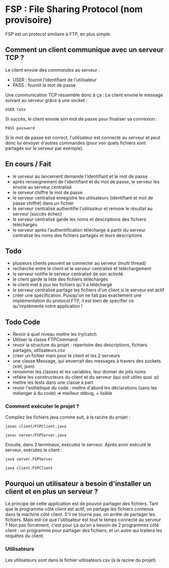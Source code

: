 # FSP : File Sharing Protocol (nom provisoire)


FSP est un protocol similaire à FTP, en plus simple.


## Comment un client communique avec un serveur TCP ?

Le client envoie des *commandes* au serveur :
- USER : fournit l'identifiant de l'utilisateur
- PASS : fournit le mot de passe

Une communication TCP ressemble donc à ça :
Le client envoie le message suivant au serveur grâce à une socket :

`USER toto`


Si succès, le client envoie son mot de passe pour finaliser sa connexion :

`PASS password`

Si le mot de passe est correct, l'utilisateur est connecté au serveur et peut donc lui
envoyer d'autres commandes (pour voir quels fichiers sont partagés sur le serveur par exemple).


## En cours / Fait

- le serveur au lancement demande l'identifiant et le mot de passe
- après renseignement de l'identifiant et du mot de passe, le serveur les envoie au serveur centralisé
- le serveur chiffre le mot de passe
- le serveur centralisé enregistre les utilisateurs (identifiant et mot de passe chiffré) dans un fichier
- le serveur centralisé authentifie l'utilisateur et renvoie le résultat au serveur (succès échec)
- le serveur centralisé garde les noms et descriptions des fichiers téléchargés
- le serveur après l'authentification télécharge à partir du serveur centralisé les noms des fichiers partagés et leurs descriptions

## Todo


- plusieurs clients peuvent se connecter au serveur (multi thread)
- recherche entre le client et le serveur centralisé et téléchargement
- le serveur notifie le serveur centralisé de son activité
- le client garde la liste des fichiers téléchargés
- le client met à jour les fichiers qu'il a téléchargé
- le serveur centralisé partage les fichiers d'un client si le serveur est actif
- créer une spécification. Puisqu'on ne fait pas exactement une implémentation du protocol FTP, il est bien de spécifier ce qu'implémente notre application !

## Todo Code

- Revoir à quel niveau mettre les try/catch
- Utiliser la classe FTPCommand
- revoir la structure du projet : répertoire des descriptions, fichiers partagés, utilisateurs.csv
- créer un fichier main pour le client et les 2 serveurs
- une classe Message, qui enverrait des messages à travers des sockets (xml, json)
- renommer les classes et les variables, leur donner de jolis noms
- refaire les constructeurs du client et du serveur (qui soit utiles quoi :p)
- mettre les tests dans une classe à part
- revoir l'esthétique du code : mettre d'abord les déclarations (sans les mélanger à du code) => meilleur débug, + lisible


### Comment exécuter le projet ?

Compilez les fichiers java comme suit, à la racine du projet :

`javac client/FSPClient.java`

`javac server/FSPServer.java`

Ensuite, dans 2 terminaux, exécutez le serveur. Après avoir exécuté le serveur, exécutez le client :

`java server.FSPServer`


`java client.FSPClient`

## Pourquoi un utilisateur a besoin d'installer un client et en plus un serveur ?

Le principe de cette application est de pouvoir partager des fichiers. Tant que le programme côté client est actif, on partage les fichiers contenus dans la machine côté client. S'il ne tourne pas, on arrête de partager les fichiers.
Mais est-ce que l'utilisateur est tout le temps connecté au serveur ? Non pas forcément, c'est pour ça qu'on a besoin de 2 programmes côté client : un programme pour partager des fichiers, et un autre qui traitera les requêtes du client.

### Utilisateurs

Les utilisateurs sont dans le fichier utilisateurs.csv (à la racine du projet)


